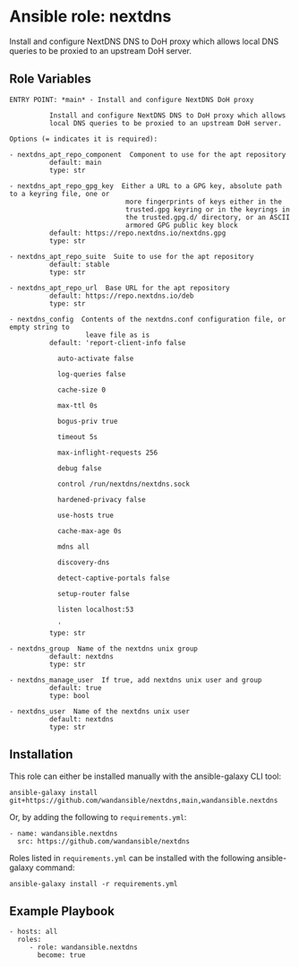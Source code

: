 Ansible role: nextdns
=====================

Install and configure NextDNS DNS to DoH proxy which allows local DNS queries to be
proxied to an upstream DoH server.

Role Variables
--------------

```
ENTRY POINT: *main* - Install and configure NextDNS DoH proxy

          Install and configure NextDNS DNS to DoH proxy which allows
          local DNS queries to be proxied to an upstream DoH server.

Options (= indicates it is required):

- nextdns_apt_repo_component  Component to use for the apt repository
          default: main
          type: str

- nextdns_apt_repo_gpg_key  Either a URL to a GPG key, absolute path to a keyring file, one or
                             more fingerprints of keys either in the
                             trusted.gpg keyring or in the keyrings in
                             the trusted.gpg.d/ directory, or an ASCII
                             armored GPG public key block
          default: https://repo.nextdns.io/nextdns.gpg
          type: str

- nextdns_apt_repo_suite  Suite to use for the apt repository
          default: stable
          type: str

- nextdns_apt_repo_url  Base URL for the apt repository
          default: https://repo.nextdns.io/deb
          type: str

- nextdns_config  Contents of the nextdns.conf configuration file, or empty string to
                   leave file as is
          default: 'report-client-info false
          
            auto-activate false
          
            log-queries false
          
            cache-size 0
          
            max-ttl 0s
          
            bogus-priv true
          
            timeout 5s
          
            max-inflight-requests 256
          
            debug false
          
            control /run/nextdns/nextdns.sock
          
            hardened-privacy false
          
            use-hosts true
          
            cache-max-age 0s
          
            mdns all
          
            discovery-dns
          
            detect-captive-portals false
          
            setup-router false
          
            listen localhost:53
          
            '
          type: str

- nextdns_group  Name of the nextdns unix group
          default: nextdns
          type: str

- nextdns_manage_user  If true, add nextdns unix user and group
          default: true
          type: bool

- nextdns_user  Name of the nextdns unix user
          default: nextdns
          type: str
```

Installation
------------

This role can either be installed manually with the ansible-galaxy CLI tool:

    ansible-galaxy install git+https://github.com/wandansible/nextdns,main,wandansible.nextdns

Or, by adding the following to `requirements.yml`:

    - name: wandansible.nextdns
      src: https://github.com/wandansible/nextdns

Roles listed in `requirements.yml` can be installed with the following ansible-galaxy command:

    ansible-galaxy install -r requirements.yml

Example Playbook
----------------

    - hosts: all
      roles:
         - role: wandansible.nextdns
           become: true
